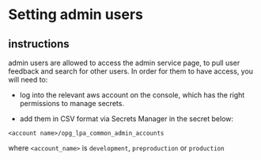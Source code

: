 # Setting admin users

## instructions

admin users are allowed to access the admin service page, to pull user feedback and search for other users.
In order for them to have access, you will need to:

- log into the relevant aws account on the console, which has the right permissions to manage secrets.

- add them in CSV format via Secrets Manager in the secret below:

``` text
<account name>/opg_lpa_common_admin_accounts
```

 where `<account_name>` is `development`, `preproduction` or `production`

